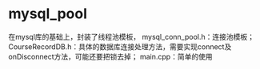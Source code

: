 # mysql_pool
在mysql库的基础上，封装了线程池模板，
mysql_conn_pool.h：连接池模板；
CourseRecordDB.h：具体的数据库连接处理方法，需要实现connect及onDisconnect方法，可能还要把锁去掉；
main.cpp：简单的使用
